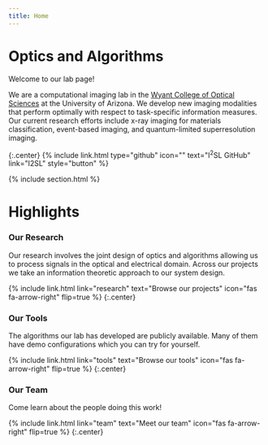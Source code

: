 ```yaml
---
title: Home
---
```


# Optics and Algorithms

Welcome to our lab page!

We are a computational imaging lab in the [Wyant College of Optical Sciences](https://www.optics.arizona.edu/) at the University of Arizona. We develop new imaging modalities that perform optimally with respect to task-specific information measures. Our current research efforts include x-ray imaging for materials classification, event-based imaging, and quantum-limited superresolution imaging.

{:.center}
{%
  include link.html
  type="github"
  icon=""
  text="I<sup>2</sup>SL GitHub"
  link="I2SL"
  style="button"
%}


{%  include section.html %}

# Highlights


### Our Research

Our research involves the joint design of optics and algorithms allowing us to process signals in the optical and electrical domain.
Across our projects we take an information theoretic approach to our system design.

{%
  include link.html
  link="research"
  text="Browse our projects"
  icon="fas fa-arrow-right"
  flip=true
%}
{:.center}

### Our Tools

The algorithms our lab has developed are publicly available. Many of them have demo configurations which you can try for yourself.

{%
  include link.html
  link="tools"
  text="Browse our tools"
  icon="fas fa-arrow-right"
  flip=true
%}
{:.center}


### Our Team

Come learn about the people doing this work!

{%
  include link.html
  link="team"
  text="Meet our team"
  icon="fas fa-arrow-right"
  flip=true
%}
{:.center}
